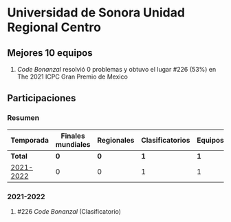 # Universidad de Sonora Unidad Regional Centro

## Mejores 10 equipos

1. _Code Bonanzal_ resolvió 0 problemas y obtuvo el lugar #226 (53%) en The 2021 ICPC Gran Premio de Mexico

## Participaciones

### Resumen

| Temporada | Finales mundiales | Regionales | Clasificatorios | Equipos |
| --- | --- | --- | --- | --- |
| **Total** | **0** | **0** | **1** | **1** |
| [2021-2022](#2021-2022) | 0 | 0 | 1 | 1 |

### 2021-2022

1. #226 _Code Bonanzal_ (Clasificatorio)



